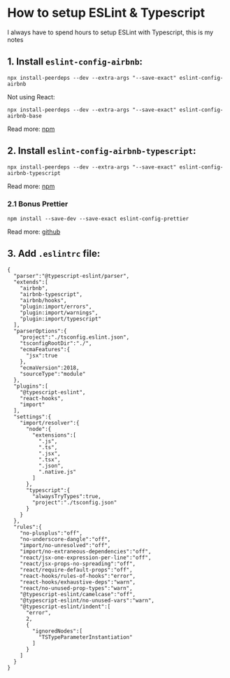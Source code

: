 # How to setup ESLint & Typescript
I always have to spend hours to setup ESLint with Typescript, this is my notes

## 1. Install `eslint-config-airbnb`:
```
npx install-peerdeps --dev --extra-args "--save-exact" eslint-config-airbnb 
```
Not using React:
```
npx install-peerdeps --dev --extra-args "--save-exact" eslint-config-airbnb-base
```
Read more: [npm](https://www.npmjs.com/package/eslint-config-airbnb)

## 2. Install `eslint-config-airbnb-typescript`:
```
npx install-peerdeps --dev --extra-args "--save-exact" eslint-config-airbnb-typescript
```
Read more: [npm](https://www.npmjs.com/package/eslint-config-airbnb-typescript)

### 2.1 Bonus Prettier
```
npm install --save-dev --save-exact eslint-config-prettier
```
Read more: [github](https://github.com/prettier/eslint-config-prettier)

## 3. Add `.eslintrc` file:
```
{
  "parser":"@typescript-eslint/parser",
  "extends":[
    "airbnb",
    "airbnb-typescript",
    "airbnb/hooks",
    "plugin:import/errors",
    "plugin:import/warnings",
    "plugin:import/typescript"
  ],
  "parserOptions":{
    "project":"./tsconfig.eslint.json",
    "tsconfigRootDir":"./",
    "ecmaFeatures":{
      "jsx":true
    },
    "ecmaVersion":2018,
    "sourceType":"module"
  },
  "plugins":[
    "@typescript-eslint",
    "react-hooks",
    "import"
  ],
  "settings":{
    "import/resolver":{
      "node":{
        "extensions":[
          ".js",
          ".ts",
          ".jsx",
          ".tsx",
          ".json",
          ".native.js"
        ]
      },
      "typescript":{
        "alwaysTryTypes":true,
        "project":"./tsconfig.json"
      }
    }
  },
  "rules":{
    "no-plusplus":"off",
    "no-underscore-dangle":"off",
    "import/no-unresolved":"off",
    "import/no-extraneous-dependencies":"off",
    "react/jsx-one-expression-per-line":"off",
    "react/jsx-props-no-spreading":"off",
    "react/require-default-props":"off",
    "react-hooks/rules-of-hooks":"error",
    "react-hooks/exhaustive-deps":"warn",
    "react/no-unused-prop-types":"warn",
    "@typescript-eslint/camelcase":"off",
    "@typescript-eslint/no-unused-vars":"warn",
    "@typescript-eslint/indent":[
      "error",
      2,
      {
        "ignoredNodes":[
          "TSTypeParameterInstantiation"
        ]
      }
    ]
  }
}

```
